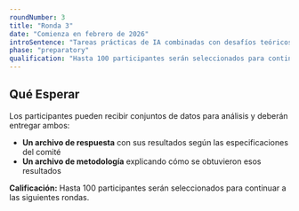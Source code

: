 ```yaml
---
roundNumber: 3
title: "Ronda 3"
date: "Comienza en febrero de 2026"
introSentence: "Tareas prácticas de IA combinadas con desafíos teóricos. Los estudiantes aplican sus habilidades y pensamiento crítico a través de resolución práctica de problemas."
phase: "preparatory"
qualification: "Hasta 100 participantes serán seleccionados para continuar a las siguientes rondas"
---
```


## Qué Esperar

Los participantes pueden recibir conjuntos de datos para análisis y deberán entregar ambos:

- **Un archivo de respuesta** con sus resultados según las especificaciones del comité
- **Un archivo de metodología** explicando cómo se obtuvieron esos resultados

**Calificación:** Hasta 100 participantes serán seleccionados para continuar a las siguientes rondas.
